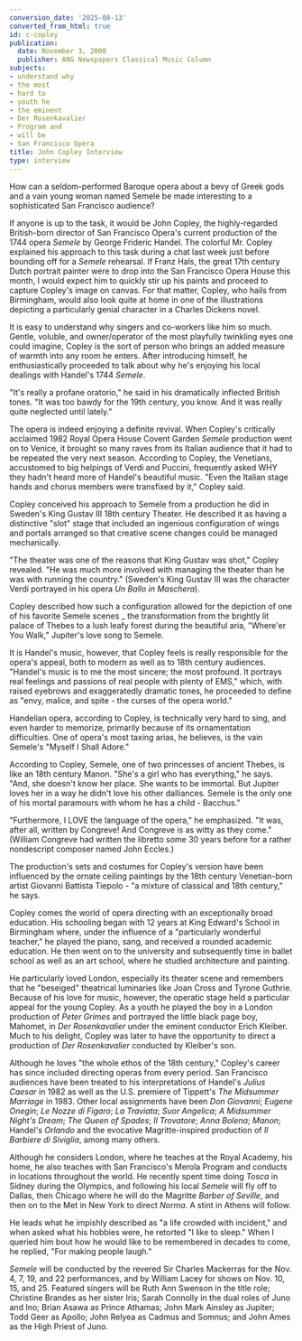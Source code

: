```yaml
---
conversion_date: '2025-08-13'
converted_from_html: true
id: c-copley
publication:
  date: November 3, 2000
  publisher: ANG Newspapers Classical Music Column
subjects:
- understand why
- the most
- hard to
- youth he
- the eminent
- Der Rosenkavalier
- Program and
- will be
- San Francisco Opera
title: John Copley Interview
type: interview
---
```




How can a seldom-performed Baroque opera about a bevy of Greek gods and a vain young woman named Semele be made interesting to a sophisticated San Francisco audience?

 If anyone is up to the task, it would be John Copley, the highly-regarded British-born director of San Francisco Opera's current production of the 1744 opera *Semele* by George Frideric Handel. The colorful Mr. Copley explained his approach to this task during a chat last week just before bounding off for a *Semele* rehearsal.
 If Franz Hals, the great 17th century Dutch portrait painter were to drop into the San Francisco Opera House this month, I would expect him to quickly stir up his paints and proceed to capture Copley's image on canvas. For that matter, Copley, who hails from Birmingham, would also look quite at home in one of the illustrations depicting a particularly genial character in a Charles Dickens novel.

 It is easy to understand why singers and co-workers like him so much. Gentle, voluble, and owner/operator of the most playfully twinkling eyes one could imagine, Copley is the sort of person who brings an added measure of warmth into any room he enters. After introducing himself, he enthusiastically proceeded to talk about why he's enjoying his local dealings with Handel's 1744 *Semele*.

 "It's really a profane oratorio," he said in his dramatically inflected British tones. "It was too bawdy for the 19th century, you know. And it was really quite neglected until lately."

 The opera is indeed enjoying a definite revival. When Copley's critically acclaimed 1982 Royal Opera House Covent Garden *Semele* production went on to Venice, it brought so many raves from its Italian audience that it had to be repeated the very next season. According to Copley, the Venetians, accustomed to big helpings of Verdi and Puccini, frequently asked WHY they hadn't heard more of Handel's beautiful music.
 "Even the Italian stage hands and chorus members were transfixed by it," Copley said.

 Copley conceived his approach to Semele from a production he did in Sweden's King Gustav III 18th century Theater. He described it as having a distinctive "slot" stage that included an ingenious configuration of wings and portals arranged so that creative scene changes could be managed mechanically.

 "The theater was one of the reasons that King Gustav was shot," Copley revealed. "He was much more involved with managing the theater than he was with running the country." (Sweden's King Gustav III was the character Verdi portrayed in his opera *Un Ballo in Maschera*).

 Copley described how such a configuration allowed for the depiction of one of his favorite Semele scenes _ the transformation from the brightly lit palace of Thebes to a lush leafy forest during the beautiful aria, "Where'er You Walk," Jupiter's love song to Semele.

 It is Handel's music, however, that Copley feels is really responsible for the opera's appeal, both to modern as well as to 18th century audiences. "Handel's music is to me the most sincere; the most profound. It portrays real feelings and passions of real people with plenty of EMS," which, with raised eyebrows and exaggeratedly dramatic tones, he proceeded to define as "envy, malice, and spite - the curses of the opera world."

 Handelian opera, according to Copley, is technically very hard to sing, and even harder to memorize, primarily because of its ornamentation difficulties. One of opera's most taxing arias, he believes, is the vain Semele's "Myself I Shall Adore."

 According to Copley, Semele, one of two princesses of ancient Thebes, is like an 18th century Manon.
 "She's a girl who has everything," he says. "And, she doesn't know her place. She wants to be immortal. But Jupiter loves her in a way he didn't love his other dalliances. Semele is the only one of his mortal paramours with whom he has a child - Bacchus."

 "Furthermore, I LOVE the language of the opera," he emphasized. "It was, after all, written by Congreve! And Congreve is as witty as they come." (William Congreve had written the libretto some 30 years before for a rather nondescript composer named John Eccles.)

 The production's sets and costumes for Copley's version have been influenced by the ornate ceiling paintings by the 18th century Venetian-born artist Giovanni Battista Tiepolo - "a mixture of classical and 18th century," he says.

 Copley comes the world of opera directing with an exceptionally broad education. His schooling began with 12 years at King Edward's School in Birmingham where, under the influence of a "particularly wonderful teacher," he played the piano, sang, and received a rounded academic education. He then went on to the university and subsequently time in ballet school as well as an art school, where he studied architecture and painting.

 He particularly loved London, especially its theater scene and remembers that he "beseiged" theatrical luminaries like Joan Cross and Tyrone Guthrie. Because of his love for music, however, the operatic stage held a particular appeal for the young Copley. As a youth he played the boy in a London production of *Peter Grimes* and portrayed the little black page boy, Mahomet, in *Der Rosenkavalier* under the eminent conductor Erich Kleiber. Much to his delight, Copley was later to have the opportunity to direct a production of *Der Rosenkavalier* conducted by Kleiber's son.

 Although he loves "the whole ethos of the 18th century," Copley's career has since included directing operas from every period. San Francisco audiences have been treated to his interpretations of Handel's *Julius Caesar* in 1982 as well as the U.S. premiere of Tippett's *The Midsummer Marriage* in 1983. Other local assignments have been *Don Giovanni*; *Eugene Onegin*; *Le Nozze di Figaro*; *La Traviata*; *Suor Angelica*; *A Midsummer Night's Dream*; *The Queen of Spades*; *Il Trovatore*; *Anna Bolena*; *Manon*; Handel's *Orlando* and the evocative Magritte-inspired production of *Il Barbiere di Siviglia*, among many others.

 Although he considers London, where he teaches at the Royal Academy, his home, he also teaches with San Francisco's Merola Program and conducts in locations throughout the world. He recently spent time doing *Tosca* in Sidney during the Olympics, and following his local *Semele* will fly off to Dallas, then Chicago where he will do the Magritte *Barber of Seville*, and then on to the Met in New York to direct *Norma*. A stint in Athens will follow.

 He leads what he impishly described as "a life crowded with incident," and when asked what his hobbies were, he retorted "I like to sleep."
 When I queried him bout how he would like to be remembered in decades to come, he replied, "For making people laugh."

 *Semele* will be conducted by the revered Sir Charles Mackerras for the Nov. 4, 7, 19, and 22 performances, and by William Lacey for shows on Nov. 10, 15, and 25. Featured singers will be Ruth Ann Swenson in the title role; Christine Brandes as her sister Iris; Sarah Connolly in the dual roles of Juno and Ino; Brian Asawa as Prince Athamas; John Mark Ainsley as Jupiter; Todd Geer as Apollo; John Relyea as Cadmus and Somnus; and John Ames as the High Priest of Juno.


